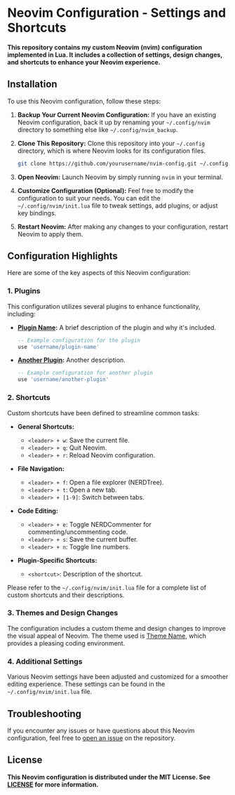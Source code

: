 # Neovim Configuration - Settings and Shortcuts

**This repository contains my custom Neovim (nvim) configuration implemented in Lua. It includes a collection of settings, design changes, and shortcuts to enhance your Neovim experience.**

## Installation

To use this Neovim configuration, follow these steps:

1. **Backup Your Current Neovim Configuration:** If you have an existing Neovim configuration, back it up by renaming your `~/.config/nvim` directory to something else like `~/.config/nvim_backup`.

2. **Clone This Repository:** Clone this repository into your `~/.config` directory, which is where Neovim looks for its configuration files.

    ```bash
    git clone https://github.com/yourusername/nvim-config.git ~/.config/nvim
    ```

3. **Open Neovim:** Launch Neovim by simply running `nvim` in your terminal.

4. **Customize Configuration (Optional):** Feel free to modify the configuration to suit your needs. You can edit the `~/.config/nvim/init.lua` file to tweak settings, add plugins, or adjust key bindings.

5. **Restart Neovim:** After making any changes to your configuration, restart Neovim to apply them.

## Configuration Highlights

Here are some of the key aspects of this Neovim configuration:

### 1. Plugins

This configuration utilizes several plugins to enhance functionality, including:

- **[Plugin Name](https://link.to/plugin/docs):** A brief description of the plugin and why it's included.

    ```lua
    -- Example configuration for the plugin
    use 'username/plugin-name'
    ```

- **[Another Plugin](https://link.to/another/plugin/docs):** Another description.

    ```lua
    -- Example configuration for another plugin
    use 'username/another-plugin'
    ```

### 2. Shortcuts

Custom shortcuts have been defined to streamline common tasks:

- **General Shortcuts:**

    - `<leader> + w`: Save the current file.
    - `<leader> + q`: Quit Neovim.
    - `<leader> + r`: Reload Neovim configuration.

- **File Navigation:**

    - `<leader> + f`: Open a file explorer (NERDTree).
    - `<leader> + t`: Open a new tab.
    - `<leader> + [1-9]`: Switch between tabs.

- **Code Editing:**

    - `<leader> + e`: Toggle NERDCommenter for commenting/uncommenting code.
    - `<leader> + s`: Save the current buffer.
    - `<leader> + n`: Toggle line numbers.

- **Plugin-Specific Shortcuts:**

    - `<shortcut>`: Description of the shortcut.

Please refer to the `~/.config/nvim/init.lua` file for a complete list of custom shortcuts and their descriptions.

### 3. Themes and Design Changes

The configuration includes a custom theme and design changes to improve the visual appeal of Neovim. The theme used is [Theme Name](https://link.to/theme/docs), which provides a pleasing coding environment.

### 4. Additional Settings

Various Neovim settings have been adjusted and customized for a smoother editing experience. These settings can be found in the `~/.config/nvim/init.lua` file.

## Troubleshooting

If you encounter any issues or have questions about this Neovim configuration, feel free to [open an issue](https://github.com/yourusername/nvim-config/issues) on the repository.

## License

**This Neovim configuration is distributed under the MIT License. See [LICENSE](LICENSE) for more information.**

